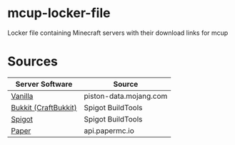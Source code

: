 # mcup-locker-file
Locker file containing Minecraft servers with their download links for mcup

# Sources
| Server Software                                            | Source                 |
|------------------------------------------------------------|------------------------|
| [Vanilla](https://www.minecraft.net/en-us/download/server) | piston-data.mojang.com |
| [Bukkit (CraftBukkit)](https://dev.bukkit.org/)            | Spigot BuildTools      |
| [Spigot](https://www.spigotmc.org)                         | Spigot BuildTools      |
| [Paper](https://papermc.io/)                               | api.papermc.io         |
